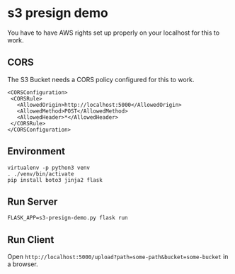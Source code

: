 # s3 presign demo

You have to have AWS rights set up properly on your localhost for this to work.

## CORS

The S3 Bucket needs a CORS policy configured for this to work.

```
<CORSConfiguration>
 <CORSRule>
   <AllowedOrigin>http://localhost:5000</AllowedOrigin>
   <AllowedMethod>POST</AllowedMethod>
   <AllowedHeader>*</AllowedHeader>
 </CORSRule>
</CORSConfiguration>
```

## Environment

```
virtualenv -p python3 venv
. ./venv/bin/activate
pip install boto3 jinja2 flask
```

## Run Server

```
FLASK_APP=s3-presign-demo.py flask run
```

## Run Client

Open `http://localhost:5000/upload?path=some-path&bucket=some-bucket` in a browser.
